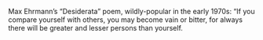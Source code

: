 Max Ehrmann’s “Desiderata” poem, wildly-popular in the early 1970s: “If you compare yourself with others, you may become vain or bitter, for always there will be greater and lesser persons than yourself.